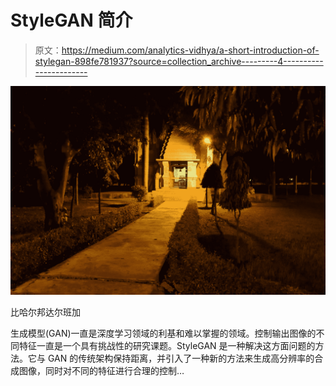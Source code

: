 # StyleGAN 简介

> 原文：<https://medium.com/analytics-vidhya/a-short-introduction-of-stylegan-898fe781937?source=collection_archive---------4----------------------->

![](img/a61e1ab06f143089bf276c98f87d5062.png)

比哈尔邦达尔班加

生成模型(GAN)一直是深度学习领域的利基和难以掌握的领域。控制输出图像的不同特征一直是一个具有挑战性的研究课题。StyleGAN 是一种解决这方面问题的方法。它与 GAN 的传统架构保持距离，并引入了一种新的方法来生成高分辨率的合成图像，同时对不同的特征进行合理的控制…